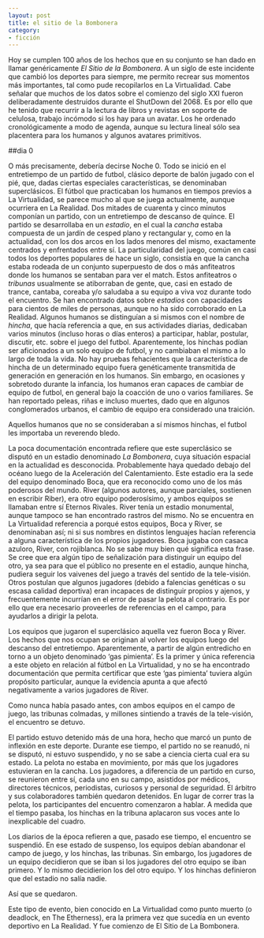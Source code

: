 ```yaml
---
layout: post
title: el sitio de la Bombonera
category: 
- ficción
---
```


Hoy se cumplen 100 años de los hechos que en su conjunto se han dado en llamar genéricamente _El Sitio de la Bombonera_. A un siglo de este incidente que cambió los deportes para siempre, me permito recrear sus momentos más importantes, tal como pude recopilarlos en La Virtualidad. Cabe señalar que muchos de los datos sobre el comienzo del siglo XXI fueron deliberadamente destruidos durante el ShutDown del 2068. Es por ello que he tenido que recurrir a la lectura de libros y revistas en soporte de celulosa, trabajo incómodo si los hay para un avatar. Los he ordenado cronológicamente a modo de agenda, aunque su lectura lineal sólo sea placentera para los humanos y algunos avatares primitivos.

##dia 0

O más precisamente, debería decirse Noche 0. Todo se inició en el entretiempo de un partido de futbol, clásico deporte de balón jugado con el pié, que, dadas ciertas especiales características, se denominaban superclásicos. El fútbol que practicaban los humanos en tiempos previos a La Virtualidad, se parece mucho al que se juega actualmente, aunque ocurriera en La Realidad. Dos mitades de cuarenta y cinco minutos componían un partido, con un entretiempo de descanso de quince. El partido se desarrollaba en un _estadio_, en el cual la _cancha_ estaba compuesta de un jardín de cesped plano y rectangular y, como en la actualidad, con los dos arcos en los lados menores del mismo, exactamente centrados y enfrentados entre sí. La particularidad del juego, común en casi todos los deportes populares de hace un siglo, consistía en que la cancha estaba rodeada de un conjunto superpuesto de dos o más anfiteatros donde los humanos se sentaban para ver el match. Estos anfiteatros o _tribunas_ usualmente se atiborraban de gente, que, casi en estado de trance, cantaba, coreaba y/o saludaba a su equipo a viva voz durante todo el encuentro. Se han encontrado datos sobre _estadios_ con capacidades para cientos de miles de personas, aunque no ha sido corroborado en La Realidad. Algunos humanos se distinguían a si mismos con el nombre de _hincha_, que hacía referencia a que, en sus actividades diarias, dedicaban varios minutos (incluso horas o días enteros) a participar, hablar, postular, discutir, etc. sobre el juego del futbol. Aparentemente, los hinchas podían ser aficionados a un solo equipo de futbol, y no cambiaban el mismo a lo largo de toda la vida. No hay pruebas fehacientes que la característica de hincha de un determinado equipo fuera genéticamente transmitida de generación en generación en los humanos. Sin embargo, en ocasiones y sobretodo durante la infancia, los humanos eran capaces de cambiar de equipo de futbol, en general bajo la coacción de uno o varios familiares. Se han reportado peleas, riñas e incluso muertes, dado que en algunos conglomerados urbanos, el cambio de equipo era considerado una traición.

Aquellos humanos que no se consideraban a sí mismos hinchas, el futbol les importaba un reverendo bledo.

La poca documentación encontrada refiere que este superclásico se disputó en un estadio denominado _La Bombonera_, cuya situación espacial en la actualidad es desconocida. Probablemente haya quedado debajo del océano luego de la Aceleración del Calentamiento. Este estadio era la sede del equipo denominado Boca, que era reconocido como uno de los más poderosos del mundo. River (algunos autores, aunque parciales, sostienen en escribir Riber), era otro equipo poderosísimo, y ambos equipos se llamaban entre sí Eternos Rivales. River tenía un estadio monumental, aunque tampoco se han encontrado rastros del mismo.
No se encuentra en La Virtualidad referencia a porqué estos equipos, Boca y River, se denominaban así; ni si sus nombres en distintos lenguajes hacían referencia a alguna característica de los propios jugadores. Boca jugaba con casaca azuloro, River, con rojiblanca. No se sabe muy bien qué significa esta frase. Se cree que era algún tipo de señalización para distinguir un equipo del otro, ya sea para que el público no presente en el estadio, aunque hincha, pudiera seguir los vaivenes del juego a través del sentido de la tele-visión. Otros postulan que algunos jugadores (debido a falencias genéticas o su escasa calidad deportiva) eran incapaces de distinguir propios y ajenos, y frecuentemente incurrían en el error de pasar la pelota al contrario. Es por ello que era necesario proveerles de referencias en el campo, para ayudarlos a dirigir la pelota.

Los equipos que jugaron el superclásico aquella vez fueron Boca y River. Los hechos que nos ocupan se originan al volver los equipos luego del descanso del entretiempo. Aparentemente, a partir de algún entredicho en torno a un objeto denominado ‘gas pimienta’. Es la primer y única referencia a este objeto en relación al fútbol en La Virtualidad, y no se ha encontrado documentación que permita certificar que este ‘gas pimienta’ tuviera algún propósito particular, aunque la evidencia apunta a que afectó negativamente a varios jugadores de River.

Como nunca había pasado antes, con ambos equipos en el campo de juego, las tribunas colmadas, y millones sintiendo a través de la tele-visión, el encuentro se detuvo. 

El partido estuvo detenido más de una hora, hecho que marcó un punto de inflexión en este deporte. Durante ese tiempo, el partido no se reanudó, ni se disputó, ni estuvo suspendido, y no se sabe a ciencia cierta cual era su estado. La pelota no estaba en movimiento, por más que los jugadores estuvieran en la cancha. Los jugadores, a diferencia de un partido en curso, se reunieron entre sí, cada uno en su campo, asistidos por médicos, directores técnicos, periodistas, curiosos y personal de seguridad. El árbitro y sus colaboradores también quedaron detenidos. En lugar de correr tras la pelota, los participantes del encuentro comenzaron a hablar. A medida que el tiempo pasaba, los hinchas en la tribuna aplacaron sus voces ante lo inexplicable del cuadro. 

Los diarios de la época refieren a que, pasado ese tiempo, el encuentro se suspendió. En ese estado de suspenso, los equipos debían abandonar el campo de juego, y los hinchas, las tribunas. Sin embargo, los jugadores de un equipo decidieron que  se iban si los jugadores del otro equipo se iban primero. Y lo mismo decidierion los del otro equipo.
Y los hinchas definieron que del estadio no salía nadie. 

Así que se quedaron. 

Este tipo de evento, bien conocido en La Virtualidad como punto muerto (o deadlock, en The Etherness), era la primera vez que sucedía en un evento deportivo en La Realidad. 
Y fue comienzo de El Sitio de La Bombonera.